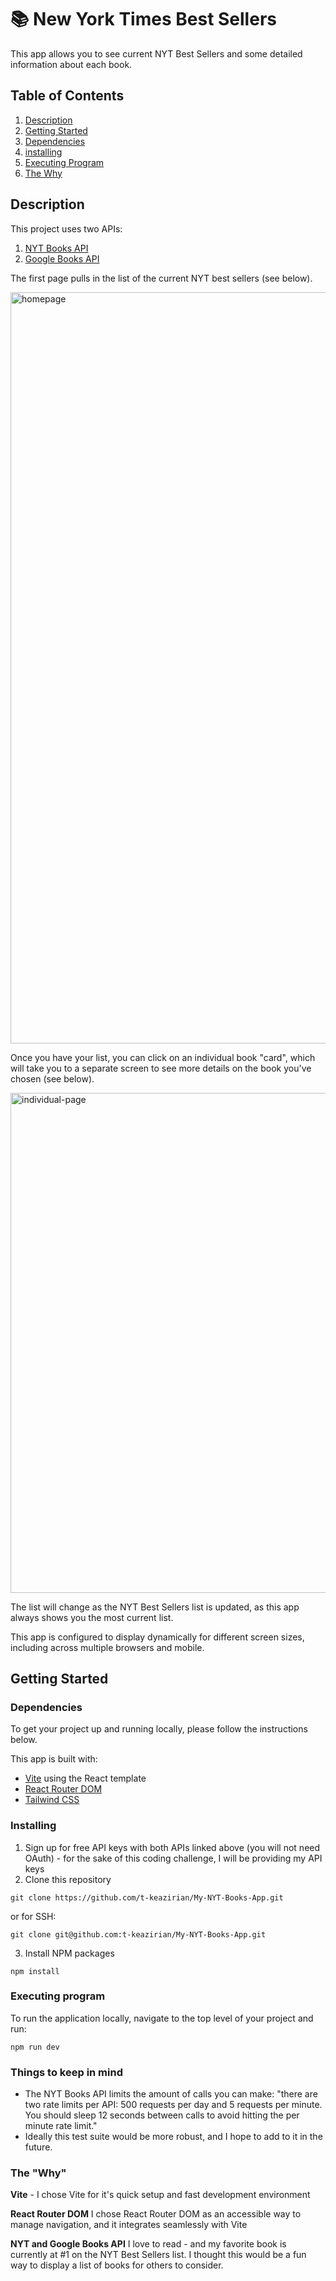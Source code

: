 # 📚 New York Times Best Sellers

This app allows you to see current NYT Best Sellers and some detailed information about each book.

## Table of Contents

1. [Description](#description)
2. [Getting Started](#getting-started)
3. [Dependencies](#dependencies)
4. [installing](#installing)
5. [Executing Program](#executing-program)
6. [The Why](#the-why)

## Description

This project uses two APIs:

1. [NYT Books API](https://developer.nytimes.com/docs/books-product/1/overview)
2. [Google Books API](https://developers.google.com/books)

The first page pulls in the list of the current NYT best sellers (see below).

<img width="1202" alt="homepage" src="https://github.com/user-attachments/assets/7132bbc2-82af-45b3-ae99-a743408d0033">

Once you have your list, you can click on an individual book "card", which will take you to a separate screen to see more details on the book you've chosen (see below).

<img width="800" alt="individual-page" src="https://github.com/user-attachments/assets/aa2d372a-0527-4adf-a67f-723069ffb403">

The list will change as the NYT Best Sellers list is updated, as this app always shows you the most current list.

This app is configured to display dynamically for different screen sizes, including across multiple browsers and mobile.

## Getting Started

### Dependencies

To get your project up and running locally, please follow the instructions below.

This app is built with:

- [Vite](https://vitejs.dev/guide/) using the React template
- [React Router DOM](https://reactrouter.com/en/main)
- [Tailwind CSS](https://tailwindcss.com/)

### Installing

1. Sign up for free API keys with both APIs linked above (you will not need OAuth) - for the sake of this coding challenge, I will be providing my API keys
2. Clone this repository

```shell
git clone https://github.com/t-keazirian/My-NYT-Books-App.git
```

or for SSH:

```shell
git clone git@github.com:t-keazirian/My-NYT-Books-App.git
```

3. Install NPM packages

```shell
npm install
```

### Executing program

To run the application locally, navigate to the top level of your project and run:

```shell
npm run dev
```

### Things to keep in mind

- The NYT Books API limits the amount of calls you can make: "there are two rate limits per API: 500 requests per day and 5 requests per minute. You should sleep 12 seconds between calls to avoid hitting the per minute rate limit."
- Ideally this test suite would be more robust, and I hope to add to it in the future.

### The "Why"

**Vite** - I chose Vite for it's quick setup and fast development environment

**React Router DOM** I chose React Router DOM as an accessible way to manage navigation, and it integrates seamlessly with Vite

**NYT and Google Books API** I love to read - and my favorite book is currently at #1 on the NYT Best Sellers list. I thought this would be a fun way to display a list of books for others to consider.

